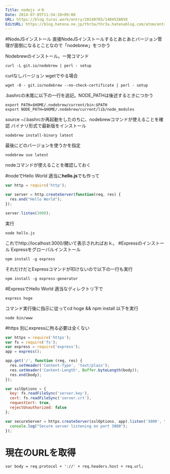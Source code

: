 ```yaml
---
Title: nodejs メモ
Date: 2014-07-05T11:54:18+09:00
URL: https://blog.turai.work/entry/20140705/1404528858
EditURL: https://blog.hatena.ne.jp/thr3a/thr3a.hatenablog.com/atom/entry/12921228815727498976
---
```


#NodeJSインストール
直接NodeJSインストールするとあとあとバージョン管理が面倒になるとことなので「nodebrew」をつかう

Nodebrewのインストール。一発コマンド
```
curl -L git.io/nodebrew | perl - setup
```
curlなしバージョン wgetでやる場合
```
wget -O - git.io/nodebrew --no-check-certificate | perl - setup
```
.bashrcの末尾に以下の一行を追記。NODE_PATHは後述するときにつかう
```
export PATH=$HOME/.nodebrew/current/bin:$PATH
export NODE_PATH=$HOME/.nodebrew/current/lib/node_modules
```
source ~/.bashrcか再起動をしたのちに、nodebrewコマンドが使えることを確認
バイナリ形式で最新版をインストール
```
nodebrew install-binary latest
```
最後にどのバージョンを使うかを指定
```
nodebrew use latest
```
nodeコマンドが使えることを確認しておく

#nodeでHello World
適当に**hello.js**でも作って
```javascript
var http = require('http');

var server = http.createServer(function(req, res) {
  res.end("Hello World");
});

server.listen(3000);
```
実行
```
node hello.js
```
これでhttp://localhost:3000/開いて表示されればおｋ。
#Expressのインストール
Expressをグローバルインストール
```
npm install -g express
```
それだけだとExpressコマンドが叩けないので以下の一行も実行
```
npm install -g express-generator
```
#ExpressでHello World
適当なディレクトリ下で
```
express hoge
```
コマンド実行後に指示に従ってcd hoge && npm install
以下を実行
```
node bin/www
```
#https
別にexpressに拘る必要は全くない
```javascript
var https = require('https');
var fs = require('fs');
var express = require('express');
app = express();

app.get('/', function (req, res) {
  res.setHeader('Content-Type', 'text/plain');
  res.setHeader('Content-Length', Buffer.byteLength(body));
  res.end(body);
});

var sslOptions = {
  key: fs.readFileSync('server.key'),
  cert: fs.readFileSync('server.crt'),
  requestCert: true,
  rejectUnauthorized: false
};

var secureServer = https.createServer(sslOptions, app).listen('3000', function () {
  console.log("Secure server listening on port 3000");
});
```
# 現在のURLを取得
```
var body = req.protocol + '://' + req.headers.host + req.url;
```
